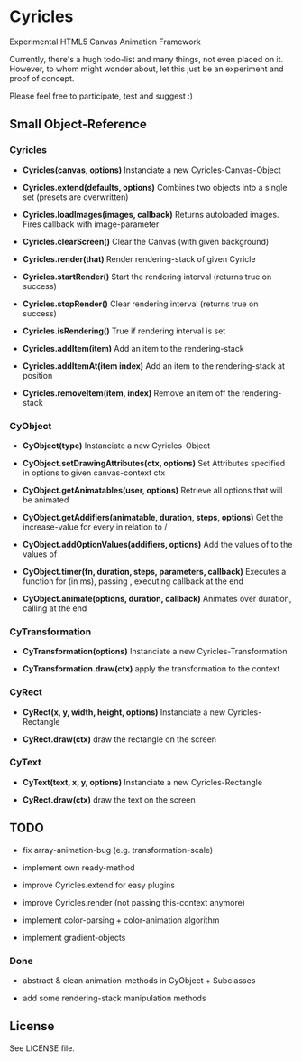# Cyricles #

Experimental HTML5 Canvas Animation Framework

Currently, there's a hugh todo-list and many things, not even
placed on it. However, to whom might wonder about, let this
just be an experiment and proof of concept.

Please feel free to participate, test and suggest :)

## Small Object-Reference ##

### Cyricles ###

*   **Cyricles(canvas, options)**
    Instanciate a new Cyricles-Canvas-Object

*   **Cyricles.extend(defaults, options)**
    Combines two objects into a single set (presets are overwritten)

*   **Cyricles.loadImages(images, callback)**
    Returns autoloaded images. Fires callback with image-parameter

*   **Cyricles.clearScreen()**
    Clear the Canvas (with given background)

*   **Cyricles.render(that)**
    Render rendering-stack of given Cyricle

*   **Cyricles.startRender()**
    Start the rendering interval (returns true on success)

*   **Cyricles.stopRender()**
    Clear rendering interval (returns true on success)

*   **Cyricles.isRendering()**
    True if rendering interval is set

*   **Cyricles.addItem(item)**
    Add an item to the rendering-stack

*   **Cyricles.addItemAt(item index)**
    Add an item to the rendering-stack at position <index>

*   **Cyricles.removeItem(item, index)**
    Remove an item off the rendering-stack


### CyObject ###

*   **CyObject(type)**
    Instanciate a new Cyricles-Object

*   **CyObject.setDrawingAttributes(ctx, options)**
    Set Attributes specified in options to given canvas-context ctx

*   **CyObject.getAnimatables(user, options)**
    Retrieve all options that will be animated

*   **CyObject.getAddifiers(animatable, duration, steps, options)**
    Get the increase-value <addifier> for every <animatable> in relation to <duration> / <steps>

*   **CyObject.addOptionValues(addifiers, options)**
    Add the values of <addifiers> to the values of <options>

*   **CyObject.timer(fn, duration, steps, parameters, callback)**
    Executes a function <fn> for <duration> (in <steps> ms), passing <parameters>, executing callback at the end

*   **CyObject.animate(options, duration, callback)**
    Animates <options> over duration, calling <callback> at the end


### CyTransformation ###

*   **CyTransformation(options)**
    Instanciate a new Cyricles-Transformation

*   **CyTransformation.draw(ctx)**
    apply the transformation to the context


### CyRect ###

*   **CyRect(x, y, width, height, options)**
    Instanciate a new Cyricles-Rectangle

*   **CyRect.draw(ctx)**
    draw the rectangle on the screen


### CyText ###

*   **CyText(text, x, y, options)**
    Instanciate a new Cyricles-Rectangle

*   **CyRect.draw(ctx)**
    draw the text on the screen


## TODO ##

*   fix array-animation-bug (e.g. transformation-scale)

*   implement own ready-method

*   improve Cyricles.extend for easy plugins

*   improve Cyricles.render (not passing this-context anymore)

*   implement color-parsing + color-animation algorithm

*   implement gradient-objects

### Done ###

*   abstract & clean animation-methods in CyObject + Subclasses

*   add some rendering-stack manipulation methods

## License ##

See LICENSE file.